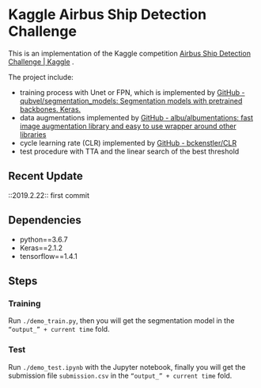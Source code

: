 # Kaggle Airbus Ship Detection Challenge
This is an implementation of the Kaggle competition  [Airbus Ship Detection Challenge | Kaggle](https://www.kaggle.com/c/airbus-ship-detection) . 

The project include:
 * training process with Unet or FPN, which is implemented by [GitHub - qubvel/segmentation_models: Segmentation models with pretrained backbones. Keras.](https://github.com/qubvel/segmentation_models)
 * data augmentations implemented by [GitHub - albu/albumentations: fast image augmentation library and easy to use wrapper around other libraries](https://github.com/albu/albumentations)
 * cycle learning rate (CLR) implemented by [GitHub - bckenstler/CLR](https://github.com/bckenstler/CLR)
 * test procedure with TTA and the linear search of the best threshold
## Recent Update
::2019.2.22:: first commit
## Dependencies
* python==3.6.7
* Keras==2.1.2
* tensorflow==1.4.1
## Steps
### Training
Run `./demo_train.py`, then you will get the segmentation model in the `“output_” + current time` fold. 
### Test
Run  `./demo_test.ipynb` with the Jupyter notebook, finally you will get the submission file `submission.csv` in the `“output_” + current time` fold.
